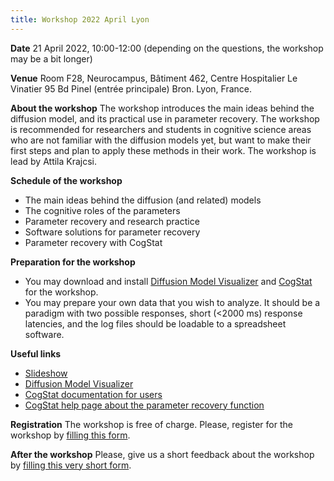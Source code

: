 ```yaml
---
title: Workshop 2022 April Lyon
---
```

**Date** 21 April 2022, 10:00-12:00 (depending on the questions, the workshop may be a bit longer)

**Venue** Room F28, Neurocampus, Bâtiment 462, Centre Hospitalier Le Vinatier 95 Bd Pinel (entrée principale) Bron. Lyon, France.

**About the workshop** The workshop introduces the main ideas behind the diffusion model, and its practical use in parameter recovery. The workshop is recommended for researchers and students in cognitive science areas who are not familiar with the diffusion models yet, but want to make their first steps and plan to apply these methods in their work. The workshop is lead by Attila Krajcsi.

**Schedule of the workshop**
* The main ideas behind the diffusion (and related) models
* The cognitive roles of the parameters
* Parameter recovery and research practice
* Software solutions for parameter recovery
* Parameter recovery with CogStat

**Preparation for the workshop**
* You may download and install [Diffusion Model Visualizer](http://www.dmvis.at/) and [CogStat](https://www.cogstat.org) for the workshop.
* You may prepare your own data that you wish to analyze. It should be a paradigm with two possible responses, short (<2000 ms) response latencies, and the log files should be loadable to a spreadsheet software.

**Useful links**
* [Slideshow](https://docs.google.com/presentation/d/1QYMjPLz1APbyurjUOk7OQy8Sd8rCYxGYDRgMl4geHBo/edit?usp=sharing)
* [Diffusion Model Visualizer](http://www.dmvis.at/)
* [CogStat documentation for users](https://github.com/cogstat/cogstat/wiki/Documentation-for-users)
* [CogStat help page about the parameter recovery function](Behavioral-data-diffusion-analysis)

**Registration** The workshop is free of charge. Please, register for the workshop by [filling this form](https://forms.gle/DjUFGCTi3VxtscCM6).

**After the workshop** Please, give us a short feedback about the workshop by [filling this very short form](https://forms.gle/1ye59KG7485ZyZ1a7).

<!--- You can still register for potential future DDM workshop, and we'll notify you when a new workshop is announced. --->
<!--- The number of participants is limited, and the registration form will be unavailable after the limit is reached. If you are interested in the workshop, but this date is not appropriate for you, contact [Attila Krajcsi](mailto:krajcsi@gmail.com). --->
